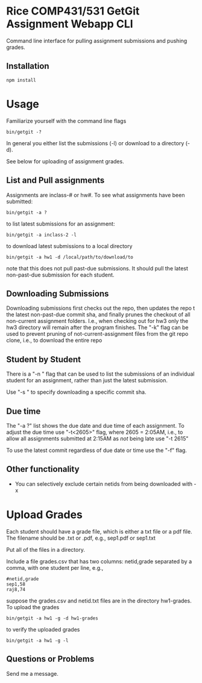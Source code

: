 # Rice COMP431/531 GetGit Assignment Webapp CLI

Command line interface for pulling assignment submissions
and pushing grades.

## Installation

```
npm install
```

# Usage

Familiarize yourself with the command line flags
```
bin/getgit -?
```
In general you either list the submissions (-l) or download to a directory (-d).

See below for uploading of assignment grades.

## List and Pull assignments

Assignments are inclass-# or hw#.  To see what
assignments have been submitted:

```
bin/getgit -a ?
```

to list latest submissions for an assignment:
```
bin/getgit -a inclass-2 -l
```

to download latest submissions to a local directory
```
bin/getgit -a hw1 -d /local/path/to/download/to
```
note that this does not pull past-due submissions.  It should pull the latest non-past-due submission for each student.  

## Downloading Submissions

Downloading submissions first checks out the repo, then updates the repo t
the latest non-past-due commit sha, and finally prunes the checkout of all non-current
assignment folders.  I.e., when checking out for hw3 only the hw3 directory
will remain after the program finishes. 
The "-k" flag can be used to prevent pruning
of not-current-assignment files from the git repo clone, i.e., to 
download the entire repo 

## Student by Student

There is a "-n <netid>" flag that can be used to 
list the submissions of an individual student for an assignment,
rather than just the latest submission.

Use "-s <sha>" to specify downloading a specific commit sha.


## Due time

The "-a ?" list shows the due date and due time of each assignment.  To adjust the due time use "-t<2605>" flag, where 2605 = 2:05AM, i.e., to allow all assignments submitted at 2:15AM as *not* being late use "-t 2615"

To use the latest commit regardless of due date or time use the "-f" flag.

## Other functionality 

* You can selectively exclude certain netids from being downloaded with -x


# Upload Grades

Each student should have a grade file, which is either a txt file or a pdf file.
The filename should be <netid>.txt or <netid>.pdf, e.g., sep1.pdf or sep1.txt

Put all of the files in a directory.

Include a file grades.csv that has two columns: netid,grade separated by a comma, with one student per line, e.g.,
```
#netid,grade
sep1,58
raj8,74
```
suppose the grades.csv and netid.txt files are in the directory hw1-grades.  To upload the grades
```
bin/getgit -a hw1 -g -d hw1-grades
```

to verify the uploaded grades
```
bin/getgit -a hw1 -g -l 
```

## Questions or Problems

Send me a message.

